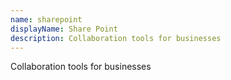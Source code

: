 ```yaml
---
name: sharepoint
displayName: Share Point
description: Collaboration tools for businesses
---
```

Collaboration tools for businesses